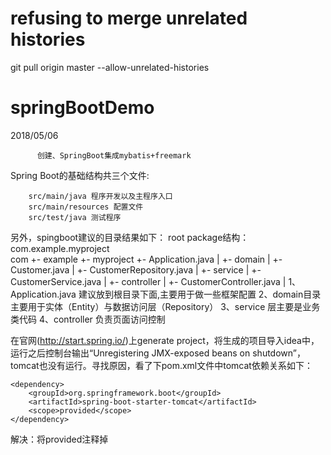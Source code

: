 # refusing to merge unrelated histories
git pull origin master --allow-unrelated-histories


# springBootDemo
2018/05/06 
           
          创建、SpringBoot集成mybatis+freemark

Spring Boot的基础结构共三个文件:

        src/main/java 程序开发以及主程序入口
        src/main/resources 配置文件
        src/test/java 测试程序

另外，spingboot建议的目录结果如下：
root package结构：com.example.myproject          
        com
          +- example
            +- myproject
              +- Application.java
              |
              +- domain
              |  +- Customer.java
              |  +- CustomerRepository.java
              |
              +- service
              |  +- CustomerService.java
              |
              +- controller
              |  +- CustomerController.java
              |
1、Application.java 建议放到根目录下面,主要用于做一些框架配置
2、domain目录主要用于实体（Entity）与数据访问层（Repository）
3、service 层主要是业务类代码
4、controller 负责页面访问控制

在官网(http://start.spring.io/)上generate project，将生成的项目导入idea中，
运行之后控制台输出“Unregistering JMX-exposed beans on shutdown”，
tomcat也没有运行。寻找原因，看了下pom.xml文件中tomcat依赖关系如下：

    <dependency>
        <groupId>org.springframework.boot</groupId>
        <artifactId>spring-boot-starter-tomcat</artifactId>
        <scope>provided</scope>
    </dependency>
解决：将<scope>provided</scope>注释掉